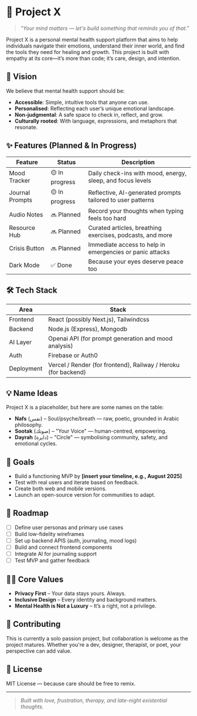 # 🧠 Project X

> *"Your mind matters — let's build something that reminds you of that."*

Project X is a personal mental health support platform that aims to help individuals navigate their emotions, understand their inner world, and find the tools they need for healing and growth. This project is built with empathy at its core—it’s more than code; it’s care, design, and intention.

## 🌱 Vision

We believe that mental health support should be:
- **Accessible**: Simple, intuitive tools that anyone can use.
- **Personalised**: Reflecting each user’s unique emotional landscape.
- **Non-judgmental**: A safe space to check in, reflect, and grow.
- **Culturally rooted**: With language, expressions, and metaphors that resonate.

## ✨ Features (Planned & In Progress)

| Feature | Status | Description |
|--------|--------|-------------|
| Mood Tracker | 🟡 In progress | Daily check-ins with mood, energy, sleep, and focus levels |
| Journal Prompts | 🟡 In progress | Reflective, AI-generated prompts tailored to user patterns |
| Audio Notes | 🔜 Planned | Record your thoughts when typing feels too hard |
| Resource Hub | 🔜 Planned | Curated articles, breathing exercises, podcasts, and more |
| Crisis Button | 🔜 Planned | Immediate access to help in emergencies or panic attacks |
| Dark Mode | ✅ Done | Because your eyes deserve peace too |

## 🛠️ Tech Stack

| Area | Stack |
|------|-------|
| Frontend | React (possibly Next.js), Tailwindcss |
| Backend | Node.js (Express), Mongodb |
| AI Layer | Openai API (for prompt generation and mood analysis) |
| Auth | Firebase or Auth0 |
| Deployment | Vercel / Render (for frontend), Railway / Heroku (for backend) |

## 💡 Name Ideas

Project X is a placeholder, but here are some names on the table:

- **Nafs** (نفس) – Soul/psyche/breath — raw, poetic, grounded in Arabic philosophy.
- **Sootak** (صوتك) – "Your Voice" — human-centred, empowering.
- **Dayrah** (دايرة) – "Circle" — symbolising community, safety, and emotional cycles.

## 🎯 Goals

- Build a functioning MVP by **[insert your timeline, e.g., August 2025]**
- Test with real users and iterate based on feedback.
- Create both web and mobile versions.
- Launch an open-source version for communities to adapt.

## 🧭 Roadmap

- [ ] Define user personas and primary use cases
- [ ] Build low-fidelity wireframes
- [ ] Set up backend APIS (auth, journaling, mood logs)
- [ ] Build and connect frontend components
- [ ] Integrate AI for journaling support
- [ ] Test MVP and gather feedback

## 🧘‍♂️ Core Values

- **Privacy First** – Your data stays yours. Always.
- **Inclusive Design** – Every identity and background matters.
- **Mental Health is Not a Luxury** – It’s a right, not a privilege.

## 🤝 Contributing

This is currently a solo passion project, but collaboration is welcome as the project matures. Whether you're a dev, designer, therapist, or poet, your perspective can add value.

## 📜 License

MIT License — because care should be free to remix.

---

> *Built with love, frustration, therapy, and late-night existential thoughts.*
